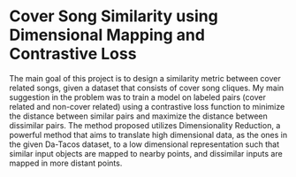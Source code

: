 # Cover Song Similarity using Dimensional Mapping and Contrastive Loss
The main goal of this project is to design a similarity metric between cover
related songs, given a dataset that consists of cover song cliques. My main
suggestion in the problem was to train a model on labeled pairs (cover related
and non-cover related) using a contrastive loss function to minimize the distance
between similar pairs and maximize the distance between dissimilar pairs. The
method proposed utilizes Dimensionality Reduction, a powerful method that
aims to translate high dimensional data, as the ones in the given Da-Tacos
dataset, to a low dimensional representation such that similar input objects are
mapped to nearby points, and dissimilar inputs are mapped in more distant
points.


